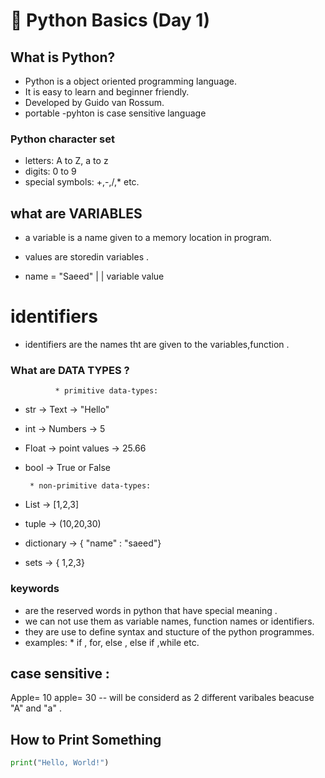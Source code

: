 # 🧠 Python Basics (Day 1)

## What is Python?
- Python is a  object oriented programming language.
- It is easy to learn and beginner friendly.
- Developed by Guido van Rossum.
- portable
-pyhton is case sensitive language 

### Python character set
- letters: A to Z, a to z
- digits: 0 to 9
- special symbols: +,-,/,* etc.

## what are VARIABLES 
- a variable is a name given to a memory location in program.
- values are storedin variables .

- name = "Saeed"
   |         |
  variable   value 

# identifiers 
- identifiers are the names tht are given to the variables,function .

### What are DATA TYPES ?
              * primitive data-types: 
* str → Text → "Hello"

* int → Numbers → 5

* Float  → point values  → 25.66 

* bool → True or False

       * non-primitive data-types:
 * List  → [1,2,3]
 * tuple  → (10,20,30)
 * dictionary  → { "name" : "saeed"}
 * sets → { 1,2,3}


### keywords
- are the reserved words in python that have special meaning . 
- we can not use them as variable names, function names or identifiers.
- they are use to define syntax and stucture of the python programmes.
- examples:
       * if , for, else , else if ,while etc.


## case sensitive :
 Apple= 10
 apple= 30
   -- will be considerd as 2 different varibales beacuse "A" and "a" .


## How to Print Something
```python
print("Hello, World!")